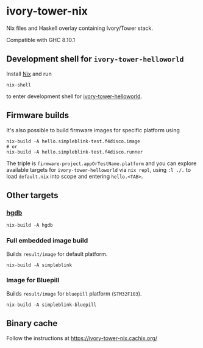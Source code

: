 # ivory-tower-nix

Nix files and Haskell overlay containing Ivory/Tower stack.

Compatible with GHC 8.10.1

## Development shell for `ivory-tower-helloworld`

Install [Nix](https://nixos.org/nix/) and run

```
nix-shell
```

to enter development shell for [ivory-tower-helloworld](https://github.com/distrap/ivory-tower-helloworld).

## Firmware builds

It's also possible to build firmware images for specific platform using

```
nix-build -A hello.simpleblink-test.f4disco.image
# or
nix-build -A hello.simpleblink-test.f4disco.runner
```

The triple is `firmware-project.appOrTestName.platform` and you can explore available
targets for `ivory-tower-helloworld` via `nix repl`, using `:l ./.` to load `default.nix` into scope and
entering `hello.<TAB>`.

## Other targets

### [hgdb](https://github.com/distrap/hgdb)

```
nix-build -A hgdb
```

### Full embedded image build

Builds `result/image` for default platform.

```
nix-build -A simpleblink
```

### Image for Bluepill

Builds `result/image` for `bluepill` platform (`STM32F103`).

```
nix-build -A simpleblink-bluepill
```

## Binary cache

Follow the instructions at https://ivory-tower-nix.cachix.org/

